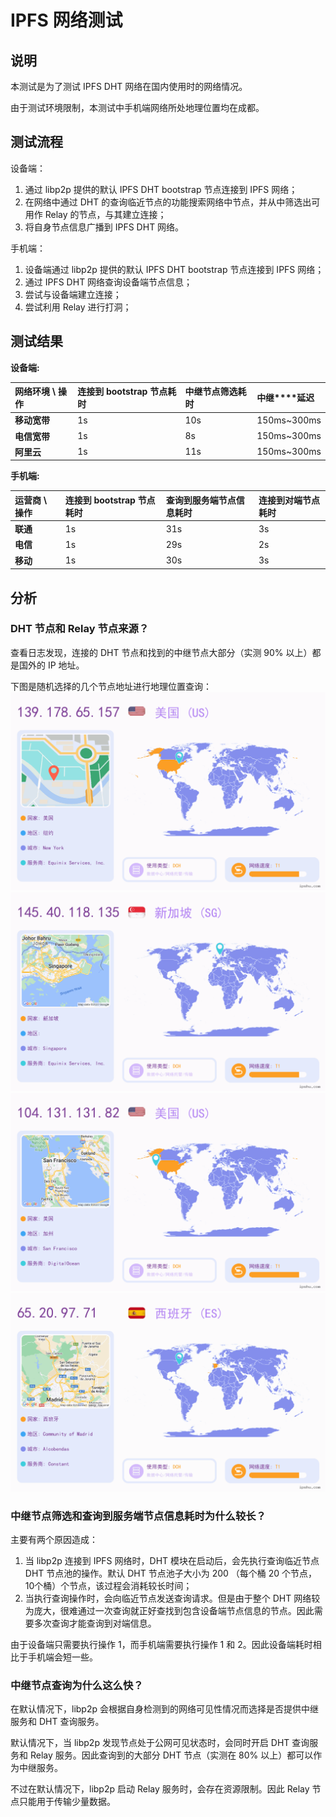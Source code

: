 # IPFS 网络测试

## 说明

本测试是为了测试 IPFS DHT 网络在国内使用时的网络情况。

由于测试环境限制，本测试中手机端网络所处地理位置均在成都。

## 测试流程

设备端：

1. 通过 libp2p 提供的默认 IPFS DHT bootstrap 节点连接到 IPFS 网络；
2. 在网络中通过 DHT 的查询临近节点的功能搜索网络中节点，并从中筛选出可用作 Relay 的节点，与其建立连接；
3. 将自身节点信息广播到 IPFS DHT 网络。

手机端：

1. 设备端通过 libp2p 提供的默认 IPFS DHT bootstrap 节点连接到 IPFS 网络；
2. 通过 IPFS DHT 网络查询设备端节点信息；
3. 尝试与设备端建立连接；
4. 尝试利用 Relay 进行打洞；

## 测试结果

**设备端:**

| **网络环境 \ 操作** | **连接到** **bootstrap** **节点耗时** | 中继节点筛选耗时 | **中继****延迟** |
| :------------------ | :------------------------------------ | :--------------- | :--------------- |
| **移动宽带**        | 1s                                    | 10s              | 150ms~300ms      |
| **电信宽带**        | 1s                                    | 8s               | 150ms~300ms      |
| **阿里云**          | 1s                                    | 11s              | 150ms~300ms      |

**手机端:**

| **运营商 \ 操作** | **连接到** **bootstrap** **节点耗时** | **查询到服务端节点信息耗时** | **连接到对端节点耗时** |
| :---------------- | :------------------------------------ | :--------------------------- | :--------------------- |
| **联通**          | 1s                                    | 31s                          | 3s                     |
| **电信**          | 1s                                    | 29s                          | 2s                     |
| **移动**          | 1s                                    | 30s                          | 3s                     |

## 分析

### DHT 节点和 Relay 节点来源？

查看日志发现，连接的 DHT 节点和找到的中继节点大部分（实测 90% 以上）都是国外的 IP 地址。

下图是随机选择的几个节点地址进行地理位置查询：
![image.png](https://raw.githubusercontent.com/wlynxg/pic/main/2025/06/01/20250601-144333.png)
![image.png](https://raw.githubusercontent.com/wlynxg/pic/main/2025/06/01/20250601-145149.png)
![image.png](https://raw.githubusercontent.com/wlynxg/pic/main/2025/06/01/20250601-145200.png)
![image.png](https://raw.githubusercontent.com/wlynxg/pic/main/2025/06/01/20250601-145208.png)


### 中继节点筛选和查询到服务端节点信息耗时为什么较长？

主要有两个原因造成：

1. 当 libp2p 连接到 IPFS 网络时，DHT 模块在启动后，会先执行查询临近节点 DHT 节点池的操作。默认 DHT 节点池子大小为 200 （每个桶 20 个节点，10个桶）个节点，该过程会消耗较长时间；
2. 当执行查询操作时，会向临近节点发送查询请求。但是由于整个 DHT 网络较为庞大，很难通过一次查询就正好查找到包含设备端节点信息的节点。因此需要多次查询才能查询到对端信息。

由于设备端只需要执行操作 1，而手机端需要执行操作 1 和 2。因此设备端耗时相比于手机端会短一些。

### 中继节点查询为什么这么快？

在默认情况下，libp2p 会根据自身检测到的网络可见性情况而选择是否提供中继服务和 DHT 查询服务。

默认情况下，当 libp2p 发现节点处于公网可见状态时，会同时开启 DHT 查询服务和 Relay 服务。因此查询到的大部分 DHT 节点（实测在 80% 以上）都可以作为中继服务。

不过在默认情况下，libp2p 启动 Relay 服务时，会存在资源限制。因此 Relay 节点只能用于传输少量数据。